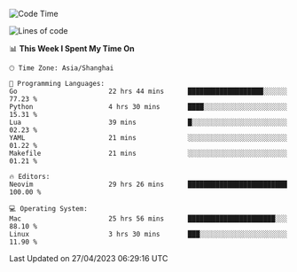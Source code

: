 <!--START_SECTION:waka-->
![Code Time](http://img.shields.io/badge/Code%20Time-1%2C327%20hrs%2042%20mins-blue)

![Lines of code](https://img.shields.io/badge/From%20Hello%20World%20I%27ve%20Written-269.5%20thousand%20lines%20of%20code-blue)

📊 **This Week I Spent My Time On** 

```text
🕑︎ Time Zone: Asia/Shanghai

💬 Programming Languages: 
Go                       22 hrs 44 mins      ███████████████████░░░░░░   77.23 % 
Python                   4 hrs 30 mins       ████░░░░░░░░░░░░░░░░░░░░░   15.31 % 
Lua                      39 mins             █░░░░░░░░░░░░░░░░░░░░░░░░   02.23 % 
YAML                     21 mins             ░░░░░░░░░░░░░░░░░░░░░░░░░   01.22 % 
Makefile                 21 mins             ░░░░░░░░░░░░░░░░░░░░░░░░░   01.21 % 

🔥 Editors: 
Neovim                   29 hrs 26 mins      █████████████████████████   100.00 % 

💻 Operating System: 
Mac                      25 hrs 56 mins      ██████████████████████░░░   88.10 % 
Linux                    3 hrs 30 mins       ███░░░░░░░░░░░░░░░░░░░░░░   11.90 % 
```


 Last Updated on 27/04/2023 06:29:16 UTC
<!--END_SECTION:waka-->
